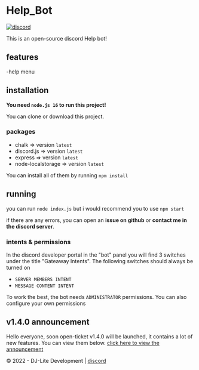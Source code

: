 # Help_Bot
[![discord](https://img.shields.io/badge/discord-join%20our%20server-5865F2.svg?style=flat-square&logo=discord)](https://discord.gg/95ZTu4AJ9n) 


This is an open-source discord Help bot!

## features
-help menu 

## installation
**You need `node.js 16` to run this project!**

You can clone or download this project.

### packages
- chalk => version `latest`
- discord.js => version `latest`
- express => version `latest`
- node-localstorage => version `latest`

You can install all of them by running `npm install`

## running
you can run `node index.js` but i would recommend you to use `npm start`

if there are any errors, you can open an **issue on github** or **contact me in the discord server**.

### intents & permissions
In the discord developer portal in the "bot" panel you will find 3 switches under the title "Gateaway Intents". The following switches should always be turned on
- `SERVER MEMBERS INTENT`
- `MESSAGE CONTENT INTENT`

To work the best, the bot needs `ADMINISTRATOR` permissions.
You can also configure your own permissions

## v1.4.0 announcement
Hello everyone, soon open-ticket v1.4.0 will be launched, it contains a lot of new features. You can view them below.
[click here to view the announcement](https://github.com/DJj123dj/open-ticket/discussions/3)



© 2022 - DJ-Lite Development | [discord](https://discord.gg/95ZTu4AJ9n)
